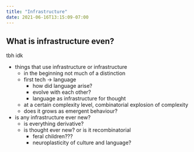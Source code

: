 ```yaml
---
title: "Infrastructure"
date: 2021-06-16T13:15:09-07:00
---
```


## What is infrastructure even?
tbh idk

-   things that use infrastructure or infrastructure
    -   in the beginning not much of a distinction
    -   first tech → language
        -   how did language arise?
        -   evolve with each other?
        -   language as infrastructure for thought
    -   at a certain complexity level, combinatorial explosion of complexity
    -   does it grows as emergent behaviour?
-   is any infrastructure ever new?
    -   is everything derivative?
    -   is thought ever new? or is it recombinatorial
        -   feral children???
        -   neuroplasticity of culture and language?